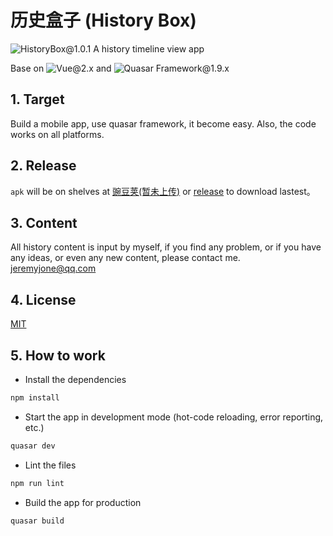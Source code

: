 # 历史盒子 (History Box)

![HistoryBox@1.0.1](https://img.shields.io/badge/HistoryBox-1.0.1-blue)
A history timeline view app

Base on ![Vue@2.x](https://img.shields.io/badge/Vue-2.x-41B883) and ![Quasar Framework@1.9.x](https://img.shields.io/badge/Quasar%20Framework-1.9.x-1976D2)

## 1. Target

Build a mobile app, use quasar framework, it become easy. Also, the code works on all platforms.

## 2. Release

`apk` will be on shelves at [豌豆荚(暂未上传)](xxx) or [release](https://github.com/jeremyjone/history-box-app/releases) to download lastest。

## 3. Content

All history content is input by myself, if you find any problem, or if you have any ideas, or even any new content, please contact me. [jeremyjone@qq.com](mailto:jeremyjone@qq.com)

## 4. License

[MIT](https://opensource.org/licenses/mit-license.php)

## 5. How to work

- Install the dependencies

```bash
npm install
```

- Start the app in development mode (hot-code reloading, error reporting, etc.)

```bash
quasar dev
```

- Lint the files

```bash
npm run lint
```

- Build the app for production

```bash
quasar build
```
